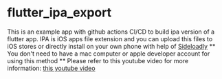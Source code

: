 # flutter_ipa_export

This is an example app with github actions CI/CD to build ipa version of a flutter app.
IPA is iOS apps file extension and you can upload this files to iOS stores or directly install on
your own phone with help of [Sideloadly](https://sideloadly.io)
** You don't need to have a mac computer or apple developer account for using this method **
Please refer to this youtube video for more information:
[this youtube video](https://www.youtube.com/watch?v=C7Bkm4KYk98)


